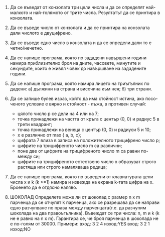 

1. Да се въведат от конзолата три цели числа и да се определят най-малкото и най-голямото от трите числа. Резултатът да се принтира в конзолата.

2. Да се въведе число от конзолата и да се принтира на конзолата дали числото е двуцифрено.

3. Да се въведе едно число в конзолата и да се определи дали то е четно/нечетно.

4. Да се напише програма, която по зададени навършени години намира приблизително броя на дните, часовете, минутите и секундите,
които е живял човек до навършване на зададените години.

5. Да се напише програма, която намира лицето на триъгълник по
дадени: а) дължини на страна и височина към нея; б) три страни.

6. Да се запише булев израз, който да има стойност истина, ако посо-
ченото условие е вярно и стойност - лъжа, в противен случай:
	-	цялото число p се дели на 4 или на 7;
	-	точка принадлежи на частта от кръга с център (0, 0) и радиус
5 в трети квадрант;
	-	точка принадлежи на венеца с център (0, 0) и радиуси 5 и 10;
	-	x е различно от max { a, b, c};
	-	цифрата 7 влиза в записа на положителното трицифрено число
p;
	-	цифрите на трицифреното число m са различни;
	-	поне две от цифрите на трицифреното число m са равни по-
между си;
	-	цифрите на трицифреното естествено число x образуват строго
растяща или строго намаляваща редица;

7. Да се напише програма, която по въведени от клавиатурата цели
числа x и k (k >=1) намира и извежда на екрана k-тата цифра на
х. Броенето да е отдясно наляво.
8. ШОКОЛАД
Определете може ли от шоколад с размер n x m парченца да се отчупят k парченца, ако се разрешава да се направи едно разчупване по права между парченцата(т.е. да разчупим шоколада на два правоъгълника). Въвеждат се три числа: n, m и k (k не е равно на n x m). Гарантира се, че броя парченца в шоколада не е по-голям от 30000.
Примери:
вход: 3 2 4 изход:YES
вход: 3 2 1 изход:NO
